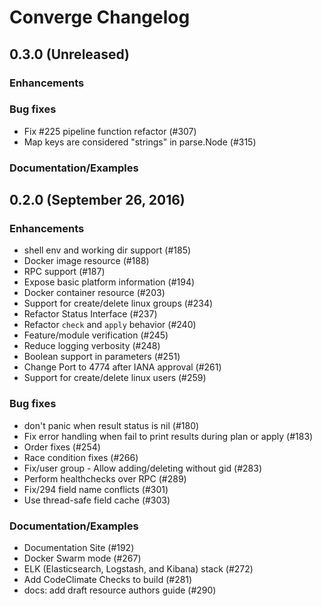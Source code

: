 # Converge Changelog

## 0.3.0 (Unreleased)

### Enhancements

### Bug fixes

- Fix #225 pipeline function refactor (#307)
- Map keys are considered "strings" in parse.Node (#315)

### Documentation/Examples

## 0.2.0 (September 26, 2016)

### Enhancements

- shell env and working dir support (#185)
- Docker image resource (#188)
- RPC support (#187)
- Expose basic platform information (#194)
- Docker container resource (#203)
- Support for create/delete linux groups (#234)
- Refactor Status Interface (#237)
- Refactor `check` and `apply` behavior (#240)
- Feature/module verification (#245)
- Reduce logging verbosity (#248)
- Boolean support in parameters (#251)
- Change Port to 4774 after IANA approval (#261)
- Support for create/delete linux users (#259)

### Bug fixes

- don't panic when result status is nil (#180)
- Fix error handling when fail to print results during plan or apply (#183)
- Order fixes (#254)
- Race condition fixes (#266)
- Fix/user group - Allow adding/deleting without gid (#283)
- Perform healthchecks over RPC (#289)
- Fix/294 field name conflicts (#301)
- Use thread-safe field cache (#303)

### Documentation/Examples

- Documentation Site (#192)
- Docker Swarm mode (#267)
- ELK (Elasticsearch, Logstash, and Kibana) stack (#272)
- Add CodeClimate Checks to build (#281)
- docs: add draft resource authors guide (#290)